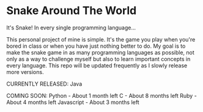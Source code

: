 # Snake Around The World
It's Snake! In every single programming language...

This personal project of mine is simple. It's the game you play when you're bored in class or when you have just nothing better to do. My goal is to make the snake game in as many programming languages as possible, not only as a way to challenge myself but also to learn important concepts in every language. This repo will be updated frequently as I slowly release more versions.

CURRENTLY RELEASED:
Java

COMING SOON:
Python - About 1 month left
C - About 8 months left
Ruby - About 4 months left
Javascript - About 3 months left
